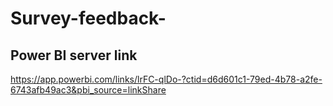 # Survey-feedback-

## Power BI server link 

https://app.powerbi.com/links/lrFC-qlDo-?ctid=d6d601c1-79ed-4b78-a2fe-6743afb49ac3&pbi_source=linkShare
